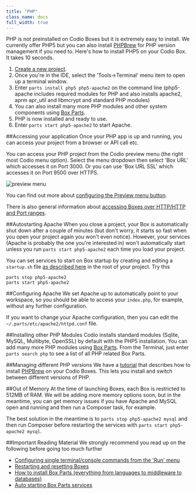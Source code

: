 ```yaml
---
title: "PHP"
class_name: docs
full_width: true
---
```


PHP is not preinstalled on Codio Boxes but it is extremely easy to install. We currently offer PHP5 but you can also install [PHPBrew](/docs/specifics/php-brew) for PHP version management if you need to. Here's how to install PHP5 on your Codio Box. It takes 10 seconds.

1. [Create a new project](/docs/console/creating).
1. Once you're in the IDE, select the 'Tools->Terminal' menu item to open up a terminal window.
1. Enter `parts install php5 php5-apache2` on the command line (php5-apache includes required modules for PHP and also installs apache2, aprm apr_util and libmcrypt and standard PHP modules)
1. You can also install many more PHP modules and other system components using [Box Parts](/docs/boxes/box-parts).
1. PHP is now installed and ready to use.
1. Enter `parts start php5-apache2` to start Apache.

##Accessing your application
Once your PHP app is up and running, you can access your project from a browser or API call etc. 

You can access your PHP project from the Codio preview menu (the right most Codio menu option). Select the menu dropdown then select 'Box URL' which accesses it on Port 3000. Or you can use 'Box URL SSL' which accesses it on Port 9500 over HTTPS.

![preview menu](/img/docs/preview-deploy.png)

You can find out more about [configuring the Preview menu button](/docs/ide/inline-preview). 

There is also general information about [accessing Boxes over HTTP/HTTP and Port ranges](/docs/boxes/ext-access).

##Autostarting Apache
When you close a project, your Box is automatically shut down after a couple of minutes (but don't worry, it starts so fast when you open your project again you won't even notice). However, your services (Apache is probably the one you're interested in) won't automatically start unless you run `parts start php5-apache2` each time you load your project.

You can set services to start on Box startup by creating and editing a `startup.sh` file [as described here](/docs/boxes/startup) in the root of your project. Try this

    parts stop php5-apache2
    parts start php5-apache2

##Configuring Apache
We set Apache up to automatically point to your workspace, so you should be able to access your `index.php`, for example, without any further configuration.

If you want to change your Apache configuration, then you can edit the `~/.parts/etc/apache2/httpd.conf` file.

##Installing other PHP Modules
Codio installs standard modules (Sqlite, MySQL, Multibyte, OpenSSL) by default with the PHP5 installation. You can add many more PHP modules using [Box Parts](/docs/boxes/box-parts). From the Terminal, just enter `parts search php` to see a list of all PHP related Box Parts.

##Managing different PHP versions
We have a [tutorial](/docs/specifics/php-brew) that describes how to install [PHPBrew](https://github.com/c9s/phpbrew) on your Codio Boxes. This lets you install and switch between different versions of PHP.

##Out of Memory
At the time of launching Boxes, each Box is restricted to 512MB of RAM. We will be adding more memory options soon, but in the meantime, you can get memory issues if you have Apache and MySQL open and running and then run a Composer task, for example.

The best solution in the meantime is to `parts stop php5-apache2 mysql` and then run Composer before restarting the services with `parts start php5-apache2 mysql`.

##Important Reading Material
We strongly recommend you read up on the following before going too much further

- [Configuring single terminal/console commands from the 'Run' menu](/docs/boxes/run)
- [Restarting and resetting Boxes](/docs/boxes/restart-reset)
- [How to install Box Parts (everything from languages to middleware to databases)](/docs/boxes/box-parts)
- [Auto starting Box Parts services](/docs/boxes/startup)

